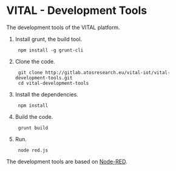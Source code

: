 # VITAL - Development Tools

The development tools of the VITAL platform.

1. Install grunt, the build tool.

        npm install -g grunt-cli

2. Clone the code.

        git clone http://gitlab.atosresearch.eu/vital-iot/vital-development-tools.git
        cd vital-development-tools

3. Install the dependencies.

        npm install

4. Build the code.

        grunt build

5. Run.

        node red.js

The development tools are based on [Node-RED](http://nodered.org/).

